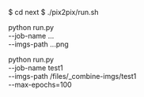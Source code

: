 $ cd next
$ ./pix2pix/run.sh

python run.py \
  --job-name ... \
  --imgs-path ...png

python run.py \
  --job-name test1 \
  --imgs-path /files/_combine-imgs/test1 \
  --max-epochs=100